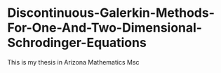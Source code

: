 # Discontinuous-Galerkin-Methods-For-One-And-Two-Dimensional-Schrodinger-Equations
This is my thesis in Arizona Mathematics Msc 
